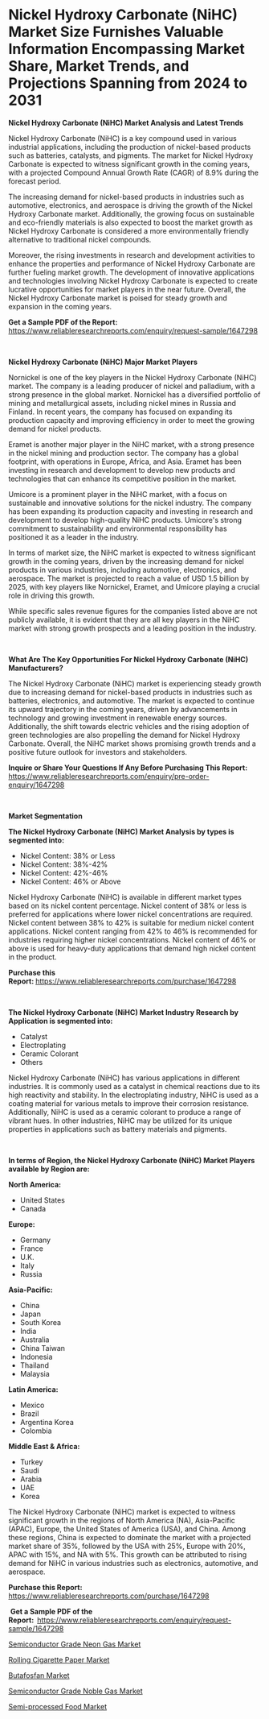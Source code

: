 <p><h1>Nickel Hydroxy Carbonate (NiHC) Market Size Furnishes Valuable Information Encompassing Market Share, Market Trends, and Projections Spanning from 2024 to 2031</h1></p><p><strong>Nickel Hydroxy Carbonate (NiHC) Market Analysis and Latest Trends</strong></p>
<p><p>Nickel Hydroxy Carbonate (NiHC) is a key compound used in various industrial applications, including the production of nickel-based products such as batteries, catalysts, and pigments. The market for Nickel Hydroxy Carbonate is expected to witness significant growth in the coming years, with a projected Compound Annual Growth Rate (CAGR) of 8.9% during the forecast period.</p><p>The increasing demand for nickel-based products in industries such as automotive, electronics, and aerospace is driving the growth of the Nickel Hydroxy Carbonate market. Additionally, the growing focus on sustainable and eco-friendly materials is also expected to boost the market growth as Nickel Hydroxy Carbonate is considered a more environmentally friendly alternative to traditional nickel compounds.</p><p>Moreover, the rising investments in research and development activities to enhance the properties and performance of Nickel Hydroxy Carbonate are further fueling market growth. The development of innovative applications and technologies involving Nickel Hydroxy Carbonate is expected to create lucrative opportunities for market players in the near future. Overall, the Nickel Hydroxy Carbonate market is poised for steady growth and expansion in the coming years.</p></p>
<p><strong>Get a Sample PDF of the Report:&nbsp;</strong> <a href="https://www.reliableresearchreports.com/enquiry/request-sample/1647298">https://www.reliableresearchreports.com/enquiry/request-sample/1647298</a></p>
<p>&nbsp;</p>
<p><strong>Nickel Hydroxy Carbonate (NiHC) Major Market Players</strong></p>
<p><p>Nornickel is one of the key players in the Nickel Hydroxy Carbonate (NiHC) market. The company is a leading producer of nickel and palladium, with a strong presence in the global market. Nornickel has a diversified portfolio of mining and metallurgical assets, including nickel mines in Russia and Finland. In recent years, the company has focused on expanding its production capacity and improving efficiency in order to meet the growing demand for nickel products.</p><p>Eramet is another major player in the NiHC market, with a strong presence in the nickel mining and production sector. The company has a global footprint, with operations in Europe, Africa, and Asia. Eramet has been investing in research and development to develop new products and technologies that can enhance its competitive position in the market.</p><p>Umicore is a prominent player in the NiHC market, with a focus on sustainable and innovative solutions for the nickel industry. The company has been expanding its production capacity and investing in research and development to develop high-quality NiHC products. Umicore's strong commitment to sustainability and environmental responsibility has positioned it as a leader in the industry.</p><p>In terms of market size, the NiHC market is expected to witness significant growth in the coming years, driven by the increasing demand for nickel products in various industries, including automotive, electronics, and aerospace. The market is projected to reach a value of USD 1.5 billion by 2025, with key players like Nornickel, Eramet, and Umicore playing a crucial role in driving this growth.</p><p>While specific sales revenue figures for the companies listed above are not publicly available, it is evident that they are all key players in the NiHC market with strong growth prospects and a leading position in the industry.</p></p>
<p>&nbsp;</p>
<p><strong>What Are The Key Opportunities For Nickel Hydroxy Carbonate (NiHC) Manufacturers?</strong></p>
<p><p>The Nickel Hydroxy Carbonate (NiHC) market is experiencing steady growth due to increasing demand for nickel-based products in industries such as batteries, electronics, and automotive. The market is expected to continue its upward trajectory in the coming years, driven by advancements in technology and growing investment in renewable energy sources. Additionally, the shift towards electric vehicles and the rising adoption of green technologies are also propelling the demand for Nickel Hydroxy Carbonate. Overall, the NiHC market shows promising growth trends and a positive future outlook for investors and stakeholders.</p></p>
<p><strong>Inquire or Share Your Questions If Any Before Purchasing This Report:</strong> <a href="https://www.reliableresearchreports.com/enquiry/pre-order-enquiry/1647298">https://www.reliableresearchreports.com/enquiry/pre-order-enquiry/1647298</a></p>
<p>&nbsp;</p>
<p><strong>Market Segmentation</strong></p>
<p><strong>The Nickel Hydroxy Carbonate (NiHC) Market Analysis by types is segmented into:</strong></p>
<p><ul><li>Nickel Content: 38% or Less</li><li>Nickel Content: 38%-42%</li><li>Nickel Content: 42%-46%</li><li>Nickel Content: 46% or Above</li></ul></p>
<p><p>Nickel Hydroxy Carbonate (NiHC) is available in different market types based on its nickel content percentage. Nickel content of 38% or less is preferred for applications where lower nickel concentrations are required. Nickel content between 38% to 42% is suitable for medium nickel content applications. Nickel content ranging from 42% to 46% is recommended for industries requiring higher nickel concentrations. Nickel content of 46% or above is used for heavy-duty applications that demand high nickel content in the product.</p></p>
<p><strong>Purchase this Report:&nbsp;</strong><a href="https://www.reliableresearchreports.com/purchase/1647298">https://www.reliableresearchreports.com/purchase/1647298</a></p>
<p>&nbsp;</p>
<p><strong>The Nickel Hydroxy Carbonate (NiHC) Market Industry Research by Application is segmented into:</strong></p>
<p><ul><li>Catalyst</li><li>Electroplating</li><li>Ceramic Colorant</li><li>Others</li></ul></p>
<p><p>Nickel Hydroxy Carbonate (NiHC) has various applications in different industries. It is commonly used as a catalyst in chemical reactions due to its high reactivity and stability. In the electroplating industry, NiHC is used as a coating material for various metals to improve their corrosion resistance. Additionally, NiHC is used as a ceramic colorant to produce a range of vibrant hues. In other industries, NiHC may be utilized for its unique properties in applications such as battery materials and pigments.</p></p>
<p>&nbsp;</p>
<p><strong>In terms of Region, the Nickel Hydroxy Carbonate (NiHC) Market Players available by Region are:</strong></p>
<p>
    <p> <strong> North America: </strong>
        <ul>
            <li>United States</li>
            <li>Canada</li>
        </ul>
        </p> 
    <p> <strong> Europe: </strong>
        <ul>
            <li>Germany</li>
            <li>France</li>
            <li>U.K.</li>
            <li>Italy</li>
            <li>Russia</li>
        </ul>
        </p> 
    <p> <strong> Asia-Pacific: </strong>
        <ul>
            <li>China</li>
            <li>Japan</li>
            <li>South Korea</li>
            <li>India</li>
            <li>Australia</li>
            <li>China Taiwan</li>
            <li>Indonesia</li>
            <li>Thailand</li>
            <li>Malaysia</li>
        </ul>
        </p> 
    <p> <strong> Latin America: </strong>
        <ul>
            <li>Mexico</li>
            <li>Brazil</li>
            <li>Argentina Korea</li>
            <li>Colombia</li>
        </ul>
        </p> 
    <p> <strong> Middle East & Africa: </strong>
        <ul>
            <li>Turkey</li>
            <li>Saudi</li>
            <li>Arabia</li>
            <li>UAE</li>
            <li>Korea</li>
        </ul>
    </p>
    </p>
<p><p>The Nickel Hydroxy Carbonate (NiHC) market is expected to witness significant growth in the regions of North America (NA), Asia-Pacific (APAC), Europe, the United States of America (USA), and China. Among these regions, China is expected to dominate the market with a projected market share of 35%, followed by the USA with 25%, Europe with 20%, APAC with 15%, and NA with 5%. This growth can be attributed to rising demand for NiHC in various industries such as electronics, automotive, and aerospace.</p></p>
<p><strong>Purchase this Report: </strong><a href="https://www.reliableresearchreports.com/purchase/1647298">https://www.reliableresearchreports.com/purchase/1647298</a></p>
<p>&nbsp;<strong>Get a Sample PDF of the Report:&nbsp;&nbsp;</strong><a href="https://www.reliableresearchreports.com/enquiry/request-sample/1647298">https://www.reliableresearchreports.com/enquiry/request-sample/1647298</a></p>
<p><strong></strong></p>
<p><p><a href="https://github.com/jerrycopelandthomaswsqd8q/Market-Research-Report-List-1/blob/main/semiconductor-grade-neon-gas-market.md">Semiconductor Grade Neon Gas Market</a></p><p><a href="https://flame-sidecar-702.notion.site/Rolling-Cigarette-Paper-Market-Size-Growing-and-Forecasted-for-period-from-2024-2031-and-provides--5b478e6ca2a347679d1db40d1f841425">Rolling Cigarette Paper Market</a></p><p><a href="https://view.publitas.com/reportprime-1/decoding-the-butafosfan-market-a-deep-dive-into-the-latest-market-trends-market-segmentation-and-competitive-analysis/">Butafosfan Market</a></p><p><a href="https://github.com/brenzgnarento/Market-Research-Report-List-1/blob/main/semiconductor-grade-noble-gas-market.md">Semiconductor Grade Noble Gas Market</a></p><p><a href="https://full-wildebeest-80b.notion.site/Semi-processed-Food-Market-Research-Report-The-Key-To-Successful-Business-Strategy-Forecasted-for-P-5709aecc0b744dacae25a5d089e5a249">Semi-processed Food Market</a></p></p>